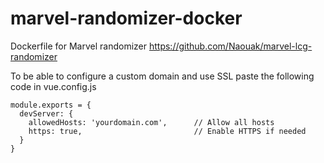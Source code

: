 # marvel-randomizer-docker
Dockerfile for Marvel randomizer https://github.com/Naouak/marvel-lcg-randomizer

To be able to configure a custom domain and use SSL paste the following code in vue.config.js

```
module.exports = {
  devServer: {
    allowedHosts: 'yourdomain.com',      // Allow all hosts
    https: true,                         // Enable HTTPS if needed
  }
}
```
